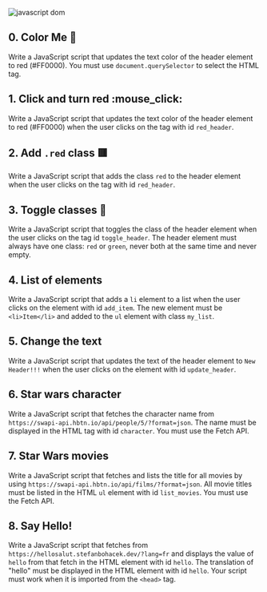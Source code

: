 
![javascript dom](https://github.com/chloe0524/holbertonschool-higher_level_programming/assets/127857895/d7d96fdc-5a3e-41af-920c-2013a18bad46)

## 0. Color Me :red_circle:
Write a JavaScript script that updates the text color of the header element to red (#FF0000). You must use `document.querySelector` to select the HTML tag.

## 1. Click and turn red :mouse_click:  
Write a JavaScript script that updates the text color of the header element to red (#FF0000) when the user clicks on the tag with id `red_header`.

## 2. Add `.red` class :red_square:
Write a JavaScript script that adds the class `red` to the header element when the user clicks on the tag with id `red_header`.

## 3. Toggle classes :twisted_rightwards_arrows:
Write a JavaScript script that toggles the class of the header element when the user clicks on the tag id `toggle_header`. The header element must always have one class: `red` or `green`, never both at the same time and never empty.

## 4. List of elements
Write a JavaScript script that adds a `li` element to a list when the user clicks on the element with id `add_item`. The new element must be `<li>Item</li>` and added to the `ul` element with class `my_list`.

## 5. Change the text
Write a JavaScript script that updates the text of the header element to `New Header!!!` when the user clicks on the element with id `update_header`.

## 6. Star wars character
Write a JavaScript script that fetches the character name from `https://swapi-api.hbtn.io/api/people/5/?format=json`. The name must be displayed in the HTML tag with id `character`. You must use the Fetch API.

## 7. Star Wars movies
Write a JavaScript script that fetches and lists the title for all movies by using `https://swapi-api.hbtn.io/api/films/?format=json`. All movie titles must be listed in the HTML `ul` element with id `list_movies`. You must use the Fetch API.

## 8. Say Hello!
Write a JavaScript script that fetches from `https://hellosalut.stefanbohacek.dev/?lang=fr` and displays the value of `hello` from that fetch in the HTML element with id `hello`. The translation of "hello" must be displayed in the HTML element with id `hello`. Your script must work when it is imported from the `<head>` tag.
